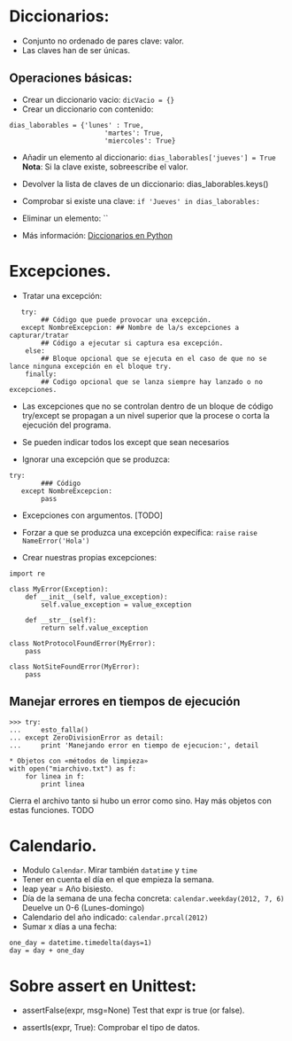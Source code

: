 # Diccionarios: 

* Conjunto no ordenado de pares clave: valor.
* Las claves han de ser únicas.

## Operaciones básicas:
* Crear un diccionario vacio: `dicVacio = {}` 
* Crear un diccionario con contenido: 

```
dias_laborables = {'lunes' : True,
                        'martes': True,
                        'miercoles': True}
```
* Añadir un elemento al diccionario: `dias_laborables['jueves'] = True`
**Nota**: Si la clave existe, sobreescribe el valor.

* Devolver la lista de claves de un diccionario: dias_laborables.keys() 

* Comprobar si existe una clave: `if 'Jueves' in dias_laborables:`
* Eliminar un elemento: ``
* Más información: [Diccionarios en Python](http://docs.python.org.ar/tutorial/datastructures.html#diccionarios)

# Excepciones. 

* Tratar una excepción:
```
   try:
        ## Código que puede provocar una excepción.
   except NombreExcepcion: ## Nombre de la/s excepciones a capturar/tratar
        ## Código a ejecutar si captura esa excepción.
    else: 
        ## Bloque opcional que se ejecuta en el caso de que no se lance ninguna excepción en el bloque try. 
    finally: 
        ## Codigo opcional que se lanza siempre hay lanzado o no excepciones. 
```

* Las excepciones que no se controlan dentro de un bloque de código try/except se propagan a un nivel superior que la procese o corta la ejecución del programa.

* Se pueden indicar todos los except que sean necesarios

* Ignorar una excepción que se produzca: 
```
try:
        ### Código
   except NombreExcepcion:
        pass
```

* Excepciones con argumentos. [TODO]

* Forzar a que se produzca una excepción expecífica: `raise` 
`raise NameError('Hola')`

* Crear nuestras propias excepciones: 
```
import re

class MyError(Exception):
    def __init__(self, value_exception):
        self.value_exception = value_exception
        
    def __str__(self):
        return self.value_exception
        
class NotProtocolFoundError(MyError):
    pass
    
class NotSiteFoundError(MyError):
    pass
```

## Manejar errores en tiempos de ejecución
```
>>> try:
...     esto_falla()
... except ZeroDivisionError as detail:
...     print 'Manejando error en tiempo de ejecucion:', detail

* Objetos con «métodos de limpieza»
with open("miarchivo.txt") as f:
    for linea in f:
        print linea
```
Cierra el archivo tanto si hubo un error como sino. Hay más objetos con estas funciones. TODO

# Calendario.

* Modulo `Calendar`. Mirar también `datatime` y `time`
* Tener en cuenta el día en el que empieza la semana.
* leap year = Año bisiesto.
* Día de la semana de una fecha concreta: `calendar.weekday(2012, 7, 6)`
Deuelve un 0-6 (Lunes-domingo)
* Calendario del año indicado: `calendar.prcal(2012)`
* Sumar x días a una fecha: 
```
one_day = datetime.timedelta(days=1)
day = day + one_day
```

# Sobre assert en Unittest:

* assertFalse(expr, msg=None) Test that expr is true (or false).

* assertIs(expr, True): Comprobar el tipo de datos.
